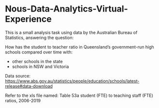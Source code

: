 # Nous-Data-Analytics-Virtual-Experience

This is a small analysis task using data by the Australian Bureau of Statistics, answering the question:

How has the student to teacher ratio in Queensland’s government-run high schools compared over time with:
 - other schools in the state
 - schools in NSW and Victoria
 
 Data source:
 https://www.abs.gov.au/statistics/people/education/schools/latest-release#data-download

Refer to the xls file named:
Table 53a student (FTE) to teaching staff (FTE) ratios, 2006-2019




